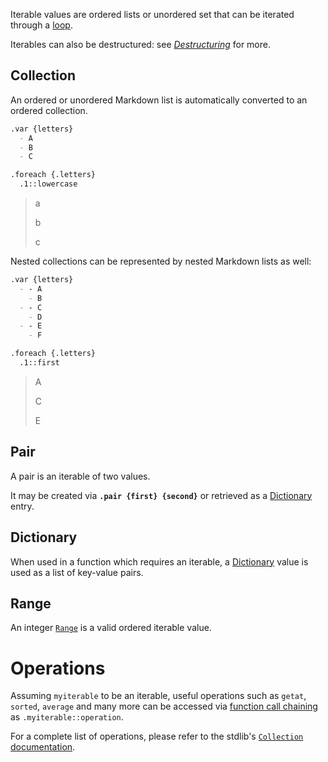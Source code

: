 Iterable values are ordered lists or unordered set that can be iterated through a [loop](loops).

Iterables can also be destructured: see [*Destructuring*](destructuring) for more.

## Collection

An ordered or unordered Markdown list is automatically converted to an ordered collection.

```markdown
.var {letters}
  - A
  - B
  - C

.foreach {.letters}
  .1::lowercase
```
> a
>
> b
>
> c

Nested collections can be represented by nested Markdown lists as well:

```markdown
.var {letters}
  - - A
    - B
  - - C
    - D
  - - E
    - F

.foreach {.letters}
  .1::first
```
> A
>
> C
>
> E

## Pair

A pair is an iterable of two values.

It may be created via **`.pair {first} {second}`** or retrieved as a [Dictionary](dictionary) entry.

## Dictionary

When used in a function which requires an iterable, a [Dictionary](dictionary) value is used as a list of key-value pairs.

## Range

An integer [`Range`](range) is a valid ordered iterable value.

# Operations

Assuming `myiterable` to be an iterable, useful operations such as `getat`, `sorted`, `average` and many more can be accessed via [function call chaining](syntax-of-a-function-call#chaining-calls) as `.myiterable::operation`.

For a complete list of operations, please refer to the stdlib's [`Collection` documentation](https://quarkdown.com/docs/quarkdown-stdlib/com.quarkdown.stdlib.module.Collection).